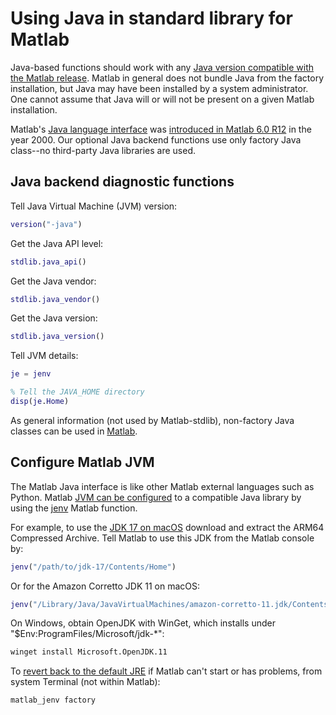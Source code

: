 # Using Java in standard library for Matlab

Java-based functions should work with any
[Java version compatible with the Matlab release](https://www.mathworks.com/support/requirements/openjdk.html).
Matlab in general does not bundle Java from the factory installation, but Java may have been installed by a system administrator.
One cannot assume that Java will or will not be present on a given Matlab installation.

Matlab's
[Java language interface](https://www.mathworks.com/help/matlab/using-java-libraries-in-matlab.html)
was
[introduced in Matlab 6.0 R12](http://www.ece.northwestern.edu/local-apps/matlabhelp/base/relnotes/matlab/matlab124.html#20684)
in the year 2000.
Our optional Java backend functions use only factory Java class--no third-party Java libraries are used.

## Java backend diagnostic functions

Tell Java Virtual Machine (JVM) version:

```matlab
version("-java")
```

Get the Java API level:

```matlab
stdlib.java_api()
```

Get the Java vendor:

```matlab
stdlib.java_vendor()
```

Get the Java version:

```matlab
stdlib.java_version()
```

Tell JVM details:

```matlab
je = jenv

% Tell the JAVA_HOME directory
disp(je.Home)
```

As general information (not used by Matlab-stdlib), non-factory Java classes can be used in
[Matlab](https://www.mathworks.com/help/matlab/matlab_external/static-path-of-java-class-path.html).

## Configure Matlab JVM

The Matlab Java interface is like other Matlab external languages such as Python.
Matlab
[JVM can be configured](https://www.mathworks.com/help/matlab/matlab_external/configure-your-system-to-use-java.html)
to a compatible Java library by using the
[jenv](https://www.mathworks.com/help/matlab/ref/jenv.html)
Matlab function.

For example, to use the
[JDK 17 on macOS](https://www.oracle.com/java/technologies/downloads/#jdk17-mac)
download and extract the ARM64 Compressed Archive.
Tell Matlab to use this JDK from the Matlab console by:

```matlab
jenv("/path/to/jdk-17/Contents/Home")
```

Or for the Amazon Corretto JDK 11 on macOS:

```matlab
jenv("/Library/Java/JavaVirtualMachines/amazon-corretto-11.jdk/Contents/Home/")
```

On Windows, obtain OpenJDK with WinGet, which installs under "$Env:ProgramFiles/Microsoft/jdk-*":

```sh
winget install Microsoft.OpenJDK.11
```

To
[revert back to the default JRE](https://www.mathworks.com/help/matlab/ref/matlab_jenv.html)
if Matlab can't start or has problems, from system Terminal (not within Matlab):

```sh
matlab_jenv factory
```
